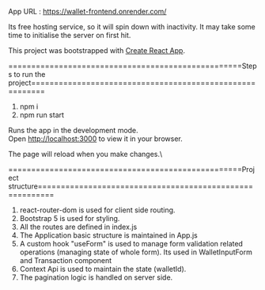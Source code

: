 App URL :     https://wallet-frontend.onrender.com/

Its free hosting service, so it will spin down with inactivity. It may take some time to initialise the server on first hit.

This project was bootstrapped with [Create React App](https://github.com/facebook/create-react-app).

===================================================Steps to run the project=========================================================
1. npm i
2. npm run start

Runs the app in the development mode.\
Open [http://localhost:3000](http://localhost:3000) to view it in your browser.

The page will reload when you make changes.\

===================================================Project structure=========================================================

1. react-router-dom is used for client side routing.
2. Bootstrap 5 is used for styling.
3. All the routes are defined in index.js
4. The Application basic structure is maintained in App.js
5. A custom hook "useForm" is used to manage form validation related operations (managing state of whole form). Its used in WalletInputForm and Transaction component
6. Context Api is used to maintain the state (walletId).
7. The pagination logic is handled on server side.
